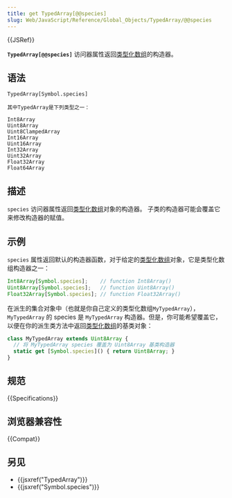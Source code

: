 ```yaml
---
title: get TypedArray[@@species]
slug: Web/JavaScript/Reference/Global_Objects/TypedArray/@@species
---
```

{{JSRef}}

**`TypedArray[@@species]`** 访问器属性返回[类型化数组](https://developer.mozilla.org/zh-CN/docs/Web/JavaScript/Reference/Global_Objects/TypedArray#TypedArray_objects)的构造器。

## 语法

```plain
TypedArray[Symbol.species]

其中TypedArray是下列类型之一：

Int8Array
Uint8Array
Uint8ClampedArray
Int16Array
Uint16Array
Int32Array
Uint32Array
Float32Array
Float64Array
```

## 描述

`species` 访问器属性返回[类型化数组](https://developer.mozilla.org/zh-CN/docs/Web/JavaScript/Reference/Global_Objects/TypedArray#TypedArray_objects)对象的构造器。 子类的构造器可能会覆盖它来修改构造器的赋值。

## 示例

`species` 属性返回默认的构造器函数，对于给定的[类型化数组](https://developer.mozilla.org/zh-CN/docs/Web/JavaScript/Reference/Global_Objects/TypedArray#TypedArray_objects)对象，它是类型化数组构造器之一：

```js
Int8Array[Symbol.species];    // function Int8Array()
Uint8Array[Symbol.species];   // function Uint8Array()
Float32Array[Symbol.species]; // function Float32Array()
```

在派生的集合对象中（也就是你自己定义的类型化数组`MyTypedArray`）， `MyTypedArray` 的 species 是 `MyTypedArray` 构造器。但是，你可能希望覆盖它，以便在你的派生类方法中返回[类型化数组](https://developer.mozilla.org/zh-CN/docs/Web/JavaScript/Reference/Global_Objects/TypedArray#TypedArray_objects)的基类对象：

```js
class MyTypedArray extends Uint8Array {
  // 将 MyTypedArray species 覆盖为 Uint8Array 基类构造器
  static get [Symbol.species]() { return Uint8Array; }
}
```

## 规范

{{Specifications}}

## 浏览器兼容性

{{Compat}}

## 另见

- {{jsxref("TypedArray")}}
- {{jsxref("Symbol.species")}}
